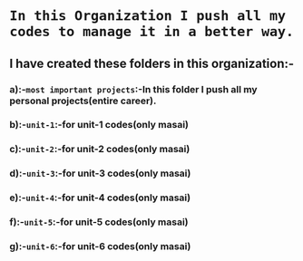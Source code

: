 # `In this Organization I push all my codes to manage it in a better way.`



##  I have created these folders in this organization:-

### a):-`most important projects`:-In this folder I push all my personal projects(entire career).


### b):-`unit-1`:-for unit-1 codes(only masai)

### c):-`unit-2`:-for unit-2 codes(only masai)

### d):-`unit-3`:-for unit-3 codes(only masai)

### e):-`unit-4`:-for unit-4 codes(only masai)

### f):-`unit-5`:-for unit-5 codes(only masai)

### g):-`unit-6`:-for unit-6 codes(only masai)
